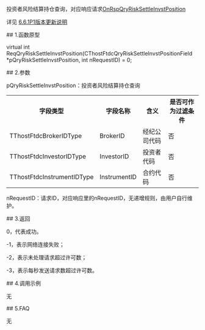 <p>投资者风险结算持仓查询，对应响应请求<a href="../../CTHOSTFTDCTRADERAPI/ONRSPQRYRISKSETTLEINVSTPOSITION/">OnRspQryRiskSettleInvstPosition</a></p>
<p>详见  <a href="../../../6.6.1P1BBGXSM/">6.6.1P1版本更新说明</a></p>
<span class="anchor" id="2cb90b60-6eda-4710-99ee-7388f4e8300e"></span>
## 1.函数原型
<p>virtual int ReqQryRiskSettleInvstPosition(CThostFtdcQryRiskSettleInvstPositionField *pQryRiskSettleInvstPosition, int nRequestID) = 0;</p>
<span class="anchor" id="368b9fba-0b46-449f-8e0d-ec26003b3470"></span>
## 2.参数
<p>pQryRiskSettleInvstPosition：投资者风险结算持仓查询</p>
<table><tr><th style="TEXT-ALIGN: center;">字段类型</th><th style="TEXT-ALIGN: center;">字段名称</th><th style="TEXT-ALIGN: center;">含义</th><th style="TEXT-ALIGN: center;">是否可作为过滤条件</th></tr><tr><td style="TEXT-ALIGN: left;">TThostFtdcBrokerIDType</td>
<td style="TEXT-ALIGN: left;">BrokerID</td>
<td style="TEXT-ALIGN: left;">经纪公司代码</td>
<td style="TEXT-ALIGN: left;">否</td>
</tr>
<tr><td style="TEXT-ALIGN: left;">TThostFtdcInvestorIDType</td>
<td style="TEXT-ALIGN: left;">InvestorID</td>
<td style="TEXT-ALIGN: left;">投资者代码</td>
<td style="TEXT-ALIGN: left;">否</td>
</tr>
<tr><td style="TEXT-ALIGN: left;">TThostFtdcInstrumentIDType</td>
<td style="TEXT-ALIGN: left;">InstrumentID</td>
<td style="TEXT-ALIGN: left;">合约代码</td>
<td style="TEXT-ALIGN: left;">否</td>
</tr>
</table>
<p>nRequestID：请求ID，对应响应里的nRequestID，无递增规则，由用户自行维护。</p>
<span class="anchor" id="a4c30298-8f92-4140-8c19-17852e4305af"></span>
## 3.返回
<p>0，代表成功。</p>
<p>-1，表示网络连接失败；</p>
<p>-2，表示未处理请求超过许可数；</p>
<p>-3，表示每秒发送请求数超过许可数。</p>
<span class="anchor" id="22645cde-ae47-4fe1-812b-9dd37909803c"></span>
## 4.调用示例
<p>无</p>
<span class="anchor" id="e68a6b8f-a815-47d0-a2a8-68587fd96d26"></span>
## 5.FAQ
<p>无</p>
